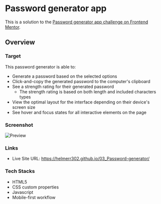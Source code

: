 # Password generator app

This is a solution to the [Password generator app challenge on Frontend Mentor](https://www.frontendmentor.io/challenges/password-generator-app-Mr8CLycqjh).

## Overview

### Target

This password generator is able to:

- Generate a password based on the selected options
- Click-and-copy the generated password to the computer's clipboard
- See a strength rating for their generated password
  - The strength rating is based on both length and included characters types
- View the optimal layout for the interface depending on their device's screen size
- See hover and focus states for all interactive elements on the page

### Screenshot

![Preview]()

### Links

- Live Site URL: https://helmerr302.github.io/03_Password-generator/

### Tech Stacks

- HTML5
- CSS custom properties
- Javascript
- Mobile-first workflow
